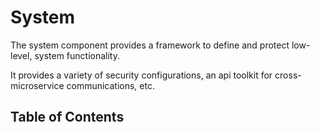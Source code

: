 # System

The system component provides a framework to define and protect low-level, system functionality.

It provides a variety of security configurations, an api toolkit for cross-microservice communications, etc.

## Table of Contents
